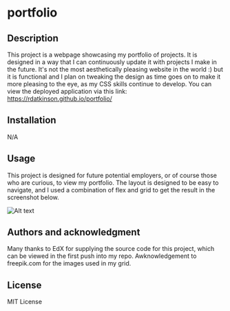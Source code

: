 # portfolio

## Description
This project is a webpage showcasing my portfolio of projects. It is designed in a way that I can continuously update it with projects I make in the future. It's not the most aesthetically pleasing website in the world :) but it is functional and I plan on tweaking the design as time goes on to make it more pleasing to the eye, as my CSS skills continue to develop.
You can view the deployed application via this link: https://rdatkinson.github.io/portfolio/

## Installation
N/A

## Usage
This project is designed for future potential employers, or of course those who are curious, to view my portfolio. The layout is designed to be easy to navigate, and I used a combination of flex and grid to get the result in the screenshot below.

![Alt text](<assets/images/Screenshot 2023-11-28 at 20.39.54.png>)

## Authors and acknowledgment
Many thanks to EdX for supplying the source code for this project, which can be viewed in the first push into my repo. Awknowledgement to freepik.com for the images used in my grid.

## License
MIT License

